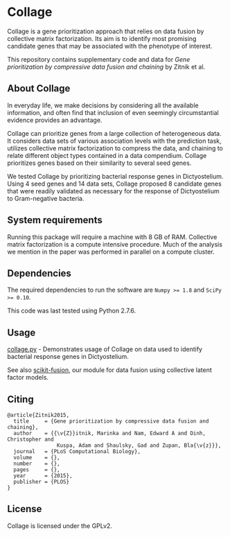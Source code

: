 Collage
=======

Collage is a gene prioritization approach that relies on data fusion by
collective matrix factorization. Its aim is to identify most promising
candidate genes that may be associated with the phenotype of interest.

This repository contains supplementary code and data for *Gene prioritization 
by compressive data fusion and chaining* by Zitnik et al. 


About Collage
-------------

In everyday life, we make decisions by considering all the available information, 
and often find that inclusion of even seemingly circumstantial evidence provides an advantage. 

Collage can prioritize genes from a large collection of heterogeneous data. It considers data 
sets of various association levels with the prediction task, utilizes collective matrix 
factorization to compress the data, and chaining to relate different object types contained in 
a data compendium. Collage prioritizes genes based on their similarity to several seed genes. 

We tested Collage by prioritizing bacterial response genes in Dictyostelium. Using 4 seed genes 
and 14 data sets, Collage proposed 8 candidate genes that were readily validated as necessary 
for the response of Dictyostelium to Gram-negative bacteria. 


System requirements
-------------------

Running this package will require a machine with 8 GB of RAM. Collective
matrix factorization is a compute intensive procedure. Much of the
analysis we mention in the paper was performed in parallel on a compute 
cluster.


Dependencies
------------
The required dependencies to run the software are `Numpy >= 1.8` and `SciPy >= 0.10`.

This code was last tested using Python 2.7.6.


Usage
-----

[collage.py](collage.py) - Demonstrates usage of Collage on data
    used to identify bacterial response genes in Dictyostelium.
    
See also [scikit-fusion](http://github.com/marinkaz/scikit-fusion), our module
for data fusion using collective latent factor models. 

   
Citing
------

    @article{Zitnik2015,
      title     = {Gene prioritization by compressive data fusion and chaining},
      author    = {{\v{Z}}itnik, Marinka and Nam, Edward A and Dinh, Christopher and
                    Kuspa, Adam and Shaulsky, Gad and Zupan, Bla{\v{z}}},
      journal   = {PLoS Computational Biology},
      volume    = {},
      number    = {},
      pages     = {},
      year      = {2015},
      publisher = {PLOS}
    }
    
    
License
-------
Collage is licensed under the GPLv2.
